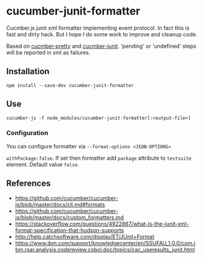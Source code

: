# cucumber-junit-formatter
Cucmber.js junit xml formatter implementing event protocol. In fact this is fast and dirty hack. But I hope I do some work to improve and cleanup code. 

Based on [cucmber-pretty](https://github.com/kozhevnikov/cucumber-pretty) and [cucmber-junit](https://github.com/stjohnjohnson/cucumber-junit).
'pending' or 'undefined' steps will be reported in xml as failures.

## Installation
```
npm install --save-dev cucumber-junit-formatter
```

## Use
```
cucumber-js -f node_modules/cucumber-junit-formatter[:<output-file>]
```

### Configuration
You can configure formatter via `--format-options <JSON-OPTIONS>`

`withPackage:false`. If set then formatter add `package` attribute to `testsuite` element. Default value `false`.


## References

- https://github.com/cucumber/cucumber-js/blob/master/docs/cli.md#formats
- https://github.com/cucumber/cucumber-js/blob/master/docs/custom_formatters.md
- https://stackoverflow.com/questions/4922867/what-is-the-junit-xml-format-specification-that-hudson-supports
- http://help.catchsoftware.com/display/ET/JUnit+Format
- https://www.ibm.com/support/knowledgecenter/en/SSUFAU_1.0.0/com.ibm.rsar.analysis.codereview.cobol.doc/topics/cac_useresults_junit.html
